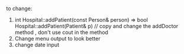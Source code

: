 ﻿
to change:

1. int Hospital::addPatient(const Person& person) => bool Hospital::addPatient(Patient& p) // copy and change the addDoctor method , don't use cout in the method
2. Change menu output to look better
3. change date input  